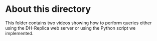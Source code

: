 # About this directory
This folder contains two videos showing how to perform queries either using the DH-Replica web server or using the Python script we implemented.
